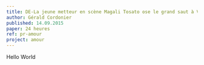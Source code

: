```yaml
---
title: DE-La jeune metteur en scène Magali Tosato ose le grand saut à Vidy
author: Gérald Cordonier
published: 14.09.2015
paper: 24 heures
ref: pr-amour
project: amour
---
```


Hello World
